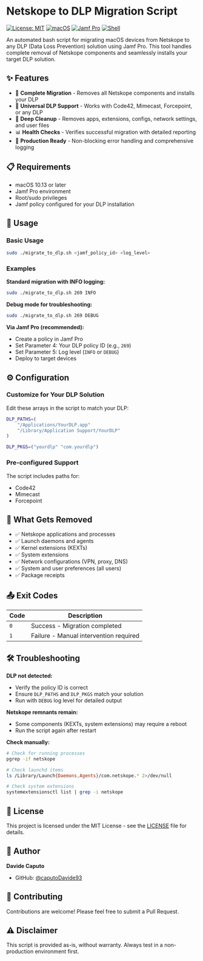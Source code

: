 # Netskope to DLP Migration Script

[![License: MIT](https://img.shields.io/badge/License-MIT-yellow.svg)](LICENSE)
[![macOS](https://img.shields.io/badge/macOS-10.13+-brightgreen.svg)](https://www.apple.com/macos/)
[![Jamf Pro](https://img.shields.io/badge/Jamf_Pro-Compatible-blue.svg)](https://www.jamf.com/)
[![Shell](https://img.shields.io/badge/Shell-Bash-informational.svg)](https://www.gnu.org/software/bash/)

An automated bash script for migrating macOS devices from Netskope to any DLP (Data Loss Prevention) solution using Jamf Pro. This tool handles complete removal of Netskope components and seamlessly installs your target DLP solution.

## ✨ Features

- 🔄 **Complete Migration** - Removes all Netskope components and installs your DLP
- 🎯 **Universal DLP Support** - Works with Code42, Mimecast, Forcepoint, or any DLP
- 🧹 **Deep Cleanup** - Removes apps, extensions, configs, network settings, and user files
- 📊 **Health Checks** - Verifies successful migration with detailed reporting
- 🔐 **Production Ready** - Non-blocking error handling and comprehensive logging

## 📋 Requirements

- macOS 10.13 or later
- Jamf Pro environment
- Root/sudo privileges
- Jamf policy configured for your DLP installation

## 🚀 Usage

### Basic Usage

```bash
sudo ./migrate_to_dlp.sh <jamf_policy_id> <log_level>
```

### Examples

**Standard migration with INFO logging:**
```bash
sudo ./migrate_to_dlp.sh 269 INFO
```

**Debug mode for troubleshooting:**
```bash
sudo ./migrate_to_dlp.sh 269 DEBUG
```

**Via Jamf Pro (recommended):**
- Create a policy in Jamf Pro
- Set Parameter 4: Your DLP policy ID (e.g., `269`)
- Set Parameter 5: Log level (`INFO` or `DEBUG`)
- Deploy to target devices

## ⚙️ Configuration

### Customize for Your DLP Solution

Edit these arrays in the script to match your DLP:

```bash
DLP_PATHS=(
    "/Applications/YourDLP.app"
    "/Library/Application Support/YourDLP"
)

DLP_PKGS=("yourdlp" "com.yourdlp")
```

### Pre-configured Support

The script includes paths for:
- Code42
- Mimecast  
- Forcepoint

## 🧹 What Gets Removed

- ✅ Netskope applications and processes
- ✅ Launch daemons and agents
- ✅ Kernel extensions (KEXTs)
- ✅ System extensions
- ✅ Network configurations (VPN, proxy, DNS)
- ✅ System and user preferences (all users)
- ✅ Package receipts

## 📤 Exit Codes

| Code | Description |
|------|-------------|
| `0` | Success - Migration completed |
| `1` | Failure - Manual intervention required |

## 🛠️ Troubleshooting

**DLP not detected:**
- Verify the policy ID is correct
- Ensure `DLP_PATHS` and `DLP_PKGS` match your solution
- Run with `DEBUG` log level for detailed output

**Netskope remnants remain:**
- Some components (KEXTs, system extensions) may require a reboot
- Run the script again after restart

**Check manually:**
```bash
# Check for running processes
pgrep -if netskope

# Check launchd items
ls /Library/Launch{Daemons,Agents}/com.netskope.* 2>/dev/null

# Check system extensions
systemextensionsctl list | grep -i netskope
```

## 📝 License

This project is licensed under the MIT License - see the [LICENSE](LICENSE) file for details.

## 👤 Author

**Davide Caputo**
- GitHub: [@caputoDavide93](https://github.com/caputoDavide93)

## 🤝 Contributing

Contributions are welcome! Please feel free to submit a Pull Request.

## ⚠️ Disclaimer

This script is provided as-is, without warranty. Always test in a non-production environment first.
